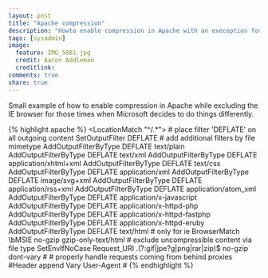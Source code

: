```yaml
---
layout: post
title: "Apache compression"
description: "Howto enable compression in Apache with an exeception for the IE browser."
tags: [sysadmin]
image:
  feature: IMG_5081.jpg
  credit: Aaron Addleman
  creditlink: 
comments: true
share: true
---
```


Small example of how to enable compression in Apache while excluding the IE browser for those times when Microsoft decides to do things differently.

{% highlight apache %}
<LocationMatch "^/.*">
  <IfModule mod_deflate.c>
    # place filter 'DEFLATE' on all outgoing content
    SetOutputFilter DEFLATE
    # add additional filters by file mimetype
    AddOutputFilterByType DEFLATE text/plain
    AddOutputFilterByType DEFLATE text/xml
    AddOutputFilterByType DEFLATE application/xhtml+xml
    AddOutputFilterByType DEFLATE text/css
    AddOutputFilterByType DEFLATE application/xml
    AddOutputFilterByType DEFLATE image/svg+xml
    AddOutputFilterByType DEFLATE application/rss+xml
    AddOutputFilterByType DEFLATE application/atom_xml
    AddOutputFilterByType DEFLATE application/x-javascript
    AddOutputFilterByType DEFLATE application/x-httpd-php
    AddOutputFilterByType DEFLATE application/x-httpd-fastphp
    AddOutputFilterByType DEFLATE application/x-httpd-eruby
    AddOutputFilterByType DEFLATE text/html
    # only for ie
    BrowserMatch \bMSIE no-gzip gzip-only-text/html
    # exclude uncompressible content via file type
    SetEnvIfNoCase Request_URI \.(?:gif|jpe?g|png|rar|zip)$ no-gzip dont-vary
    #<IfModule mod_headers.c>
      # properly handle requests coming from behind proxies
      #Header append Vary User-Agent
   #</IfModule>
  </IfModule>
</LocationMatch>
{% endhighlight %}